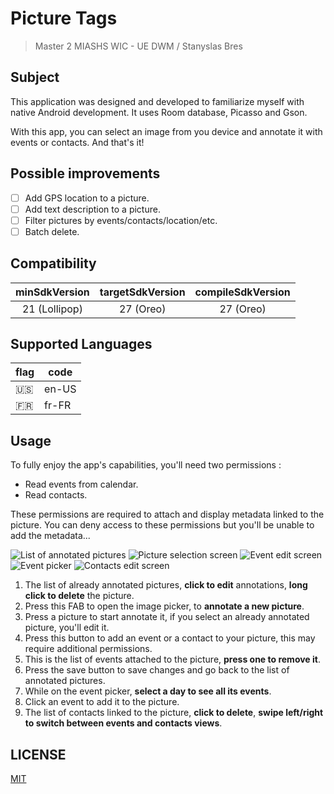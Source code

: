 # Picture Tags

> Master 2 MIASHS WIC - UE DWM / Stanyslas Bres

## Subject

This application was designed and developed to familiarize myself with native Android development. It uses Room database, Picasso and Gson.

With this app, you can select an image from you device and annotate it with events or contacts. And that's it!

## Possible improvements

  - [ ] Add GPS location to a picture.
  - [ ] Add text description to a picture.
  - [ ] Filter pictures by events/contacts/location/etc.
  - [ ] Batch delete.

## Compatibility

| minSdkVersion | targetSdkVersion | compileSdkVersion |
|:-------------:|:----------------:|:-----------------:|
| 21 (Lollipop) |     27 (Oreo)    |     27 (Oreo)     |

## Supported Languages

| flag | code  |
|------|-------|
| 🇺🇸  | en-US |
| 🇫🇷  | fr-FR |

## Usage

To fully enjoy the app's capabilities, you'll need two permissions :
  - Read events from calendar.
  - Read contacts.
  
These permissions are required to attach and display metadata linked to the picture. You can deny access to these permissions but you'll be unable to add the metadata...

![List of annotated pictures](screenshots/1-pictures_list.png)
![Picture selection screen](screenshots/2-pick_picture.png)
![Event edit screen](screenshots/3-edit_events.png)
![Event picker](screenshots/4-pick_event.png)
![Contacts edit screen](screenshots/5-edit_contacts.png)

  1. The list of already annotated pictures, **click to edit** annotations, **long click to delete** the picture.
  2. Press this FAB to open the image picker, to **annotate a new picture**.
  3. Press a picture to start annotate it, if you select an already annotated picture, you'll edit it.
  4. Press this button to add an event or a contact to your picture, this may require additional permissions.
  5. This is the list of events attached to the picture, **press one to remove it**.
  6. Press the save button to save changes and go back to the list of annotated pictures.
  7. While on the event picker, **select a day to see all its events**.
  8. Click an event to add it to the picture.
  9. The list of contacts linked to the picture, **click to delete**, **swipe left/right to switch between events and contacts views**.
  
## LICENSE

[MIT](LICENSE.md)
